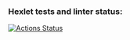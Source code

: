 ### Hexlet tests and linter status:
[![Actions Status](https://github.com/anilukin/frontend-project-46/workflows/hexlet-check/badge.svg)](https://github.com/anilukin/frontend-project-46/actions)